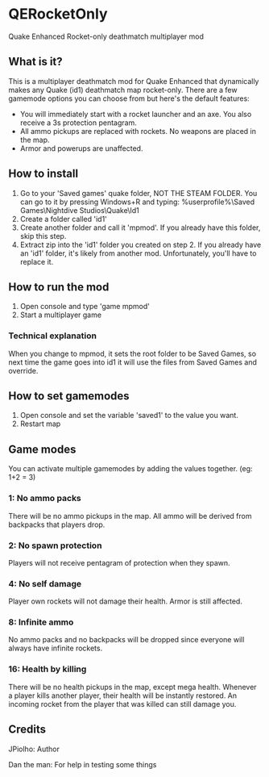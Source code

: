 # QERocketOnly
Quake Enhanced Rocket-only deathmatch multiplayer mod

## What is it?
This is a multiplayer deathmatch mod for Quake Enhanced that dynamically makes any Quake (id1) deathmatch map rocket-only. 
There are a few gamemode options you can choose from but here's the default features:
* You will immediately start with a rocket launcher and an axe. You also receive a 3s protection pentagram.
* All ammo pickups are replaced with rockets. No weapons are placed in the map.
* Armor and powerups are unaffected.

## How to install
1. Go to your 'Saved games' quake folder, NOT THE STEAM FOLDER. You can go to it by pressing Windows+R and typing: %userprofile%\Saved Games\Nightdive Studios\Quake\Id1
2. Create a folder called 'id1'
3. Create another folder and call it 'mpmod'. If you already have this folder, skip this step.
4. Extract zip into the 'id1' folder you created on step 2. If you already have an 'id1' folder, it's likely from another mod. Unfortunately, you'll have to replace it.

## How to run the mod
1. Open console and type 'game mpmod'
2. Start a multiplayer game

### Technical explanation
When you change to mpmod, it sets the root folder to be Saved Games, so next time the game goes into id1 it will use the files from Saved Games and override.

## How to set gamemodes
1. Open console and set the variable 'saved1' to the value you want.
2. Restart map

## Game modes
You can activate multiple gamemodes by adding the values together. (eg: 1+2 = 3)

### 1: No ammo packs
   There will be no ammo pickups in the map. All ammo will be derived from backpacks that players drop.

### 2: No spawn protection
   Players will not receive pentagram of protection when they spawn.

### 4: No self damage
   Player own rockets will not damage their health. Armor is still affected.

### 8: Infinite ammo
   No ammo packs and no backpacks will be dropped since everyone will always have infinite rockets.

### 16: Health by killing
   There will be no health pickups in the map, except mega health. Whenever a player kills another player, their health will be instantly restored.
   An incoming rocket from the player that was killed can still damage you.

## Credits
JPiolho: Author

Dan the man: For help in testing some things
